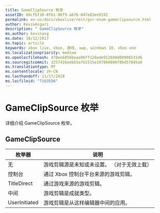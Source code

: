 ```yaml
---
title: GameClipSource 枚举
assetID: 8dcfbf10-0fb1-86f9-a67b-047e83ee9192
permalink: en-us/docs/xboxlive/rest/gvr-enum-gameclipsource.html
author: KevinAsgari
description: " GameClipSource 枚举"
ms.author: kevinasg
ms.date: 10/12/2017
ms.topic: article
keywords: xbox live, xbox, 游戏, uwp, windows 10, xbox one
ms.localizationpriority: medium
ms.openlocfilehash: 470ee6056beaa96ff120ade912680d09908531d6
ms.sourcegitcommit: 3257416aebb5a7b1515e107866806f8bd57845a8
ms.translationtype: MT
ms.contentlocale: zh-CN
ms.lasthandoff: 11/17/2018
ms.locfileid: "7163556"
---
```

# <a name="gameclipsource-enumeration"></a>GameClipSource 枚举
详细介绍 GameClipSource 枚举。 
<a id="ID4ET"></a>

 
## <a name="gameclipsource"></a>GameClipSource
 
| <b>枚举器</b>| <b>说明</b>| 
| --- | --- | 
| 无| 游戏剪辑源是未知或未设置。 （对于无效上载）| 
| 控制台| 通过 Xbox 控制台平台来源的游戏剪辑。| 
| TitleDirect| 通过游戏来源的游戏剪辑。| 
| 中间 | 游戏剪辑是成就类型。| 
| UserInitiated | 游戏剪辑是从这样编辑器中间的应用。| 
  